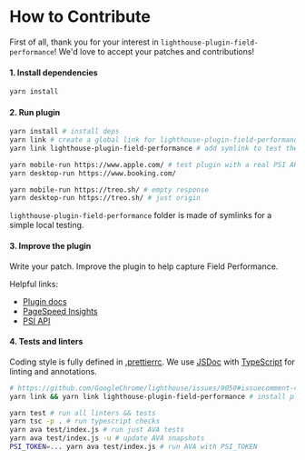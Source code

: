 # How to Contribute

First of all, thank you for your interest in `lighthouse-plugin-field-performance`!
We'd love to accept your patches and contributions!

#### 1. Install dependencies

```bash
yarn install
```

#### 2. Run plugin

```bash
yarn install # install deps
yarn link # create a global link for lighthouse-plugin-field-performance
yarn link lighthouse-plugin-field-performance # add symlink to test the plugin locally

yarn mobile-run https://www.apple.com/ # test plugin with a real PSI API response
yarn desktop-run https://www.booking.com/

yarn mobile-run https://treo.sh/ # empty response
yarn desktop-run https://treo.sh/ # just origin
```

`lighthouse-plugin-field-performance` folder is made of symlinks for a simple local testing.

#### 3. Improve the plugin

Write your patch. Improve the plugin to help capture Field Performance.

Helpful links:

- [Plugin docs](https://github.com/GoogleChrome/lighthouse/blob/master/docs/plugins.md)
- [PageSpeed Insights](https://developers.google.com/speed/pagespeed/insights)
- [PSI API](https://developers.google.com/speed/docs/insights/v5/get-started)

#### 4. Tests and linters

Coding style is fully defined in [.prettierrc](./.prettierrc).
We use [JSDoc](http://usejsdoc.org/) with [TypeScript](https://github.com/Microsoft/TypeScript/wiki/JSDoc-support-in-JavaScript) for linting and annotations.

```bash
# https://github.com/GoogleChrome/lighthouse/issues/9050#issuecomment-495678706
yarn link && yarn link lighthouse-plugin-field-performance # install plugin locally

yarn test # run all linters && tests
yarn tsc -p . # run typescript checks
yarn ava test/index.js # run just AVA tests
yarn ava test/index.js -u # update AVA snapshots
PSI_TOKEN=... yarn ava test/index.js # run AVA with PSI_TOKEN
```
